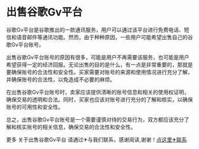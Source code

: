# 出售谷歌Gv平台

谷歌Gv平台是谷歌推出的一款通讯服务，用户可以通过该平台进行免费电话、短信和语音邮件等通讯功能。然而，由于种种原因，一些用户可能希望出售自己的谷歌Gv平台账号。

出售谷歌Gv平台账号的原因有很多，可能是用户不再需要该服务，也可能是用户希望获得一定的经济回报。无论出售的目的是什么，有一点是非常重要的，那就是要确保账号的合法性和安全性。买家需要对账号的来源和使用情况进行充分了解，并确保账号的合法性，以免造成不必要的麻烦。

在出售谷歌Gv平台账号时，卖家应该提供清晰的账号信息和相关的使用权证明，确保交易的透明和合法。同时，买家也应该对账号进行充分的了解和核实，以确保账号的可用性和安全性。

总之，出售谷歌Gv平台账号是一个需要谨慎对待的交易行为，双方都应该充分了解和核实账号的相关信息，确保交易的合法性和安全性。

更多 关于出售谷歌Gv平台 请通过✈与我们联系，感谢阅读,谢谢！[点这里✈联系](https://gg.k02.cc)